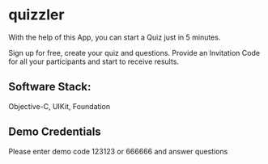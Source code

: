 # quizzler
With the help of this App, you can start a Quiz just in 5 minutes.

Sign up for free, create your quiz and questions. Provide an Invitation Code for all your participants and start to receive results. 

## Software Stack:
Objective-C, UIKit, Foundation

## Demo Credentials
Please enter demo code 123123 or 666666 and answer questions
